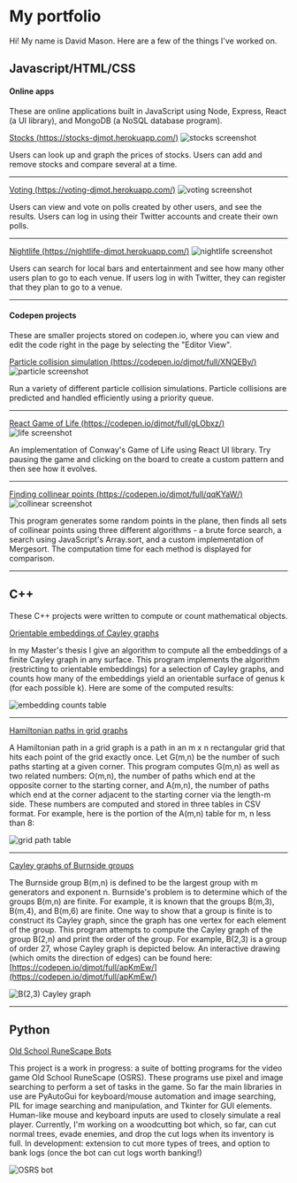# My portfolio


Hi! My name is David Mason. Here are a few of the things I've worked on.


## Javascript/HTML/CSS

#### Online apps

These are online applications built in JavaScript using Node, Express, React (a UI library), and MongoDB (a NoSQL database program).



[Stocks (https://stocks-djmot.herokuapp.com/)](https://stocks-djmot.herokuapp.com/)
![stocks screenshot](/images/stocks.png)

Users can look up and graph the prices of stocks. 
Users can add and remove stocks and compare several at a time.

---

[Voting (https://voting-djmot.herokuapp.com/)](https://voting-djmot.herokuapp.com/)
![voting screenshot](/images/voting.png)

Users can view and vote on polls created by other users, and see the results. 
Users can log in using their Twitter accounts and create their own polls.

---

[Nightlife (https://nightlife-djmot.herokuapp.com/)](https://nightlife-djmot.herokuapp.com/)
![nightlife screenshot](/images/nightlife1.png)

Users can search for local bars and entertainment and see how many other users plan to go to each venue. 
If users log in with Twitter, they can register that they plan to go to a venue.

---

#### Codepen projects

These are smaller projects stored on codepen.io, where you can view and edit the code right in the page by selecting the "Editor View".



[Particle collision simulation (https://codepen.io/djmot/full/XNQEBy/)](https://codepen.io/djmot/full/XNQEBy/)
![particle screenshot](/images/particle.png)

Run a variety of different particle collision simulations. Particle collisions are predicted and handled efficiently using a priority queue. 

---

[React Game of Life (https://codepen.io/djmot/full/gLObxz/)](https://codepen.io/djmot/full/gLObxz/)
![life screenshot](/images/life.png)

An implementation of Conway's Game of Life using React UI library. Try pausing the game and clicking on the board to create a custom pattern and then see how it evolves.

---

[Finding collinear points (https://codepen.io/djmot/full/qqKYaW/)](https://codepen.io/djmot/full/qqKYaW/)
![collinear screenshot](/images/collinear.png)

This program generates some random points in the plane, then finds all sets of collinear points using three different algorithms - a brute force search, a search using JavaScript's Array.sort, and a custom implementation of Mergesort. The computation time for each method is displayed for comparison. 

---

## C++

These C++ projects were written to compute or count mathematical objects.

[Orientable embeddings of Cayley graphs](https://github.com/djmot/orientable-embeddings)

In my Master's thesis I give an algorithm to compute all the embeddings of a finite Cayley graph in any surface. This program implements the algorithm (restricting to orientable embeddings) for a selection of Cayley graphs, and counts how many of the embeddings yield an orientable surface of genus k (for each possible k). Here are some of the computed results: 

![embedding counts table](/images/thesistable.png)

---

[Hamiltonian paths in grid graphs](https://github.com/djmot/grid-paths)

A Hamiltonian path in a grid graph is a path in an m x n rectangular grid that hits each point of the grid exactly once. Let G(m,n) be the number of such paths starting at a given corner. This program computes G(m,n) as well as two related numbers: O(m,n), the number of paths which end at the opposite corner to the starting corner, and A(m,n), the number of paths which end at the corner adjacent to the starting corner via the length-m side. These numbers are computed and stored in three tables in CSV format. For example, here is the portion of the A(m,n) table for m, n less than 8:

![grid path table](/images/gridtable.png)

---

[Cayley graphs of Burnside groups](https://github.com/djmot/burnside-graphs)

The Burnside group B(m,n) is defined to be the largest group with m generators and exponent n. Burnside's problem is to determine which of the groups B(m,n) are finite. For example, it is known that the groups B(m,3), B(m,4), and B(m,6) are finite. One way to show that a group is finite is to construct its Cayley graph, since the graph has one vertex for each element of the group. This program attempts to compute the Cayley graph of the group B(2,n) and print the order of the group. For example, B(2,3) is a group of order 27, whose Cayley graph is depicted below. An interactive drawing (which omits the direction of edges) can be found here: [https://codepen.io/djmot/full/apKmEw/](https://codepen.io/djmot/full/apKmEw/)

![B(2,3) Cayley graph](/images/b23graph.png)

---

## Python

[Old School RuneScape Bots](https://github.com/djmot/osrs)

This project is a work in progress: a suite of botting programs for the video game Old School RuneScape (OSRS). These programs use pixel and image searching to perform a set of tasks in the game. So far the main libraries in use are PyAutoGui for keyboard/mouse automation and image searching, PIL for image searching and manipulation, and Tkinter for GUI elements. Human-like mouse and keyboard inputs are used to closely simulate a real player. Currently, I'm working on a woodcutting bot which, so far, can cut normal trees, evade enemies, and drop the cut logs when its inventory is full. In development: extension to cut more types of trees, and option to bank logs (once the bot can cut logs worth banking!)

![OSRS bot](/images/osrsbot.png)
